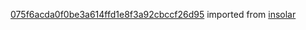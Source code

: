 [075f6acda0f0be3a614ffd1e8f3a92cbccf26d95](https://github.com/insolar/insolar/commit/075f6acda0f0be3a614ffd1e8f3a92cbccf26d95) imported from [insolar](https://github.com/insolar/insolar)
